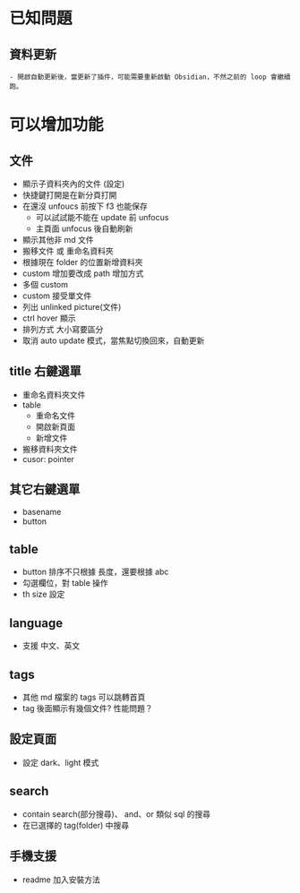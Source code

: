 # 已知問題

## 資料更新
    - 開啟自動更新後，當更新了插件，可能需要重新啟動 Obsidian，不然之前的 loop 會繼續跑。

# 可以增加功能
## 文件
- 顯示子資料夾內的文件 (設定)
- 快捷鍵打開是在新分頁打開
- 在還沒 unfoucs 前按下 f3 也能保存
	- 可以試試能不能在 update 前 unfocus
 	- 主頁面 unfocus 後自動刷新
- 顯示其他非 md 文件
- 搬移文件 或 重命名資料夾
- 根據現在 folder 的位置新增資料夾
- custom 增加要改成 path 增加方式
- 多個 custom
- custom 接受單文件
- 列出 unlinked picture(文件)
- ctrl hover 顯示
- 排列方式 大小寫要區分
- 取消 auto update 模式，當焦點切換回來，自動更新

## title 右鍵選單
- 重命名資料夾文件
- table
	- 重命名文件
 	- 開啟新頁面
  	- 新增文件
- 搬移資料夾文件
- cusor: pointer

## 其它右鍵選單
- basename
- button

## table
- button 排序不只根據 長度，還要根據 abc
- 勾選欄位，對 table 操作
- th size 設定

## language
- 支援 中文、英文

## tags
- 其他 md 檔案的 tags 可以跳轉首頁
- tag 後面顯示有幾個文件? 性能問題？

## 設定頁面
- 設定 dark、light 模式

## search
- contain search(部分搜尋)、 and、or 類似 sql 的搜尋
- 在已選擇的 tag(folder) 中搜尋

## 手機支援

- readme 加入安裝方法
